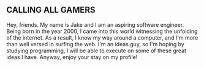 ## CALLING ALL GAMERS

Hey, friends. My name is Jake and I am an aspiring software engineer. Being born in the year 2000, I came into this world witnessing the unfolding of the internet. As a result, I know my way around a computer, and I'm more than well versed in surfing the web. I'm an ideas guy, so I'm hoping by studying programming, I will be able to execute on some of these great ideas I have. Anyway, enjoy your stay on my profile!
